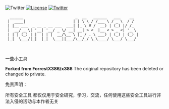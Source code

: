 ![Twitter](https://img.shields.io/chrome-web-store/stars/nimelepbpejjlbmoobocpfnjhihnpked.svg) [![License](https://img.shields.io/badge/license-GPLv2-red.svg)](https://github.com/ForrestX386/x386/blob/master/BurpSuite-Extensions/COPYING) [![Twitter](https://img.shields.io/twitter/url/http/shields.io.svg?style=social)](https://twitter.com/huaihuaiStyleIT)



	  ______                       _  __   ______   ___    __  
	 |  ____|                     | | \ \ / /___ \ / _ \  / /  
	 | |__ ___  _ __ _ __ ___  ___| |_ \ V /  __) | (_) |/ /_  
	 |  __/ _ \| '__| '__/ _ \/ __| __| > <  |__ < > _ <| '_ \ 
	 | | | (_) | |  | | |  __/\__ \ |_ / . \ ___) | (_) | (_) |
	 |_|  \___/|_|  |_|  \___||___/\__/_/ \_\____/ \___/ \___/ 

​                                                           


一些小工具

**Forked from ForrestX386/x386**
The original repository has been deleted or changed to private.

免责声明：


所有安全工具 都仅仅用于安全研究，学习，交流，任何使用这些安全工具进行非法入侵的活动与本作者无关